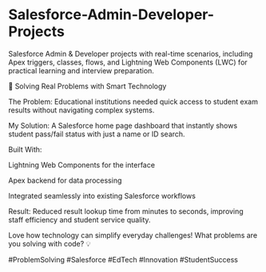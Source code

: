 # Salesforce-Admin-Developer-Projects
Salesforce Admin &amp; Developer projects with real-time scenarios, including Apex triggers, classes, flows, and Lightning Web Components (LWC) for practical learning and interview preparation.


🎯 Solving Real Problems with Smart Technology

The Problem: Educational institutions needed quick access to student exam results without navigating complex systems.

My Solution: A Salesforce home page dashboard that instantly shows student pass/fail status with just a name or ID search.

Built With:

Lightning Web Components for the interface

Apex backend for data processing

Integrated seamlessly into existing Salesforce workflows

Result: Reduced result lookup time from minutes to seconds, improving staff efficiency and student service quality.

Love how technology can simplify everyday challenges! What problems are you solving with code? 💡

#ProblemSolving #Salesforce #EdTech #Innovation #StudentSuccess
